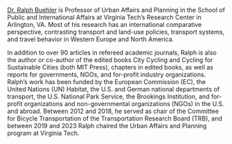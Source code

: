 
[Dr. Ralph Buehler](https://spia.vt.edu/people/Faculty/buehler.html) is Professor of Urban Affairs and Planning in the School of Public and International Affairs at Virginia Tech’s Research Center in Arlington, VA. Most of his research has an international comparative perspective, contrasting transport and land-use policies, transport systems, and travel behavior in Western Europe and North America.

In addition to over 90 articles in refereed academic journals, Ralph is also the author or co-author of the edited books City Cycling and Cycling for Sustainable Cities (both MIT Press), chapters in edited books, as well as reports for governments, NGOs, and for-profit industry organizations.  Ralph’s work has been funded by the European Commission (EC), the United Nations (UN) Habitat, the U.S. and German national departments of transport, the U.S. National Park Service, the Brookings Institution, and for-profit organizations and non-governmental organizations (NGOs) in the U.S. and abroad. Between 2012 and 2018, he served as chair of the Committee for Bicycle Transportation of the Transportation Research Board (TRB), and between 2019 and 2023 Ralph chaired the Urban Affairs and Planning program at Virginia Tech. 